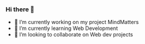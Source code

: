 ### Hi there 👋



- 🔭 I’m currently working on my project MindMatters
- 🌱 I’m currently learning Web Development
- 👯 I’m looking to collaborate on Web dev projects

<!--
- 📫 How to reach me: ...
- 😄 Pronouns: ...
- ⚡ Fun fact: ...

- 🤔 I’m looking for help with 
🌱 I'm currently Learning Web development
- 💬 Ask me about ...
--!>
